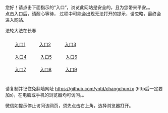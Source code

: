 您好！请点击下面指示的“入口”，浏览此网站是安全的，且为您带来平安。。 <br/>
点击入口后，请耐心等待， 过程中可能会出现无法打开的提示，请忽略，最终会进入网站. </br>

法轮大法在长春<br/>
<div style="padding:10px"><a style="margin:20px" target="_blank" href="https://dmp7fnftnkljr.cloudfront.net/2Qpsp?pyqix" id="ccLink1" rel="nofollow">入口1</a> <a target="_blank" style="margin:20px" href="https://dbsyqlp4vaa8p.cloudfront.net/2Qpsp?ltxaxi" id="ccLink2" rel="nofollow">入口2</a> <a style="margin:20px" target="_blank" href="https://d3t6yj0t5bm9os.cloudfront.net/2Qpsp?pfgcbtoz" id="ccLink3" rel="nofollow">入口3</a></div>

<div style="padding:10px" ><a style="margin:20px" target="_blank" href="https://dmp7fnftnkljr.cloudfront.net/2Qpsp?pyqix" id="ccLink4" rel="nofollow">入口4</a> <a style="margin:20px" href="https://dbsyqlp4vaa8p.cloudfront.net/2Qpsp?ltxaxi" target="_blank" id="ccLink5" rel="nofollow">入口5</a> <a style="margin:20px" href="https://d3t6yj0t5bm9os.cloudfront.net/2Qpsp?pfgcbtoz" target="_blank" id="ccLink6" rel="nofollow">入口6</a></div>

<div style="padding:10px"><a style="margin:20px" target="_blank" href="https://dmp7fnftnkljr.cloudfront.net/2Qpsp?pyqix" id="ccLink7" rel="nofollow">入口7</a> <a style="margin:20px" href="https://dbsyqlp4vaa8p.cloudfront.net/2Qpsp?ltxaxi" target="_blank" id="ccLink8" rel="nofollow">入口8</a> <a style="margin:20px" target="_blank" href="https://d3t6yj0t5bm9os.cloudfront.net/2Qpsp?pfgcbtoz" id="ccLink9" rel="nofollow">入口9</a></div>

<br/>



请复制并记住免翻墙网址 https://github.com/yntd/changchunzx (http后一定要加s)，在电脑或手机的浏览器均可访问。。<br/>

微信如提示停止访问该网页，须先点击右上角，选择浏览器打开。
